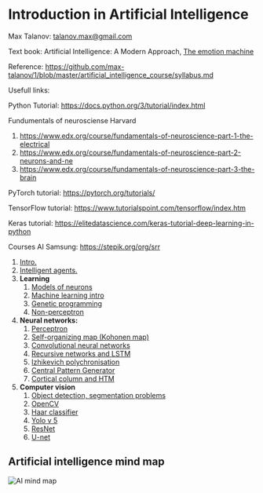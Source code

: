 # Introduction in Artificial Intelligence

Max Talanov: talanov.max@gmail.com

Text book: Artificial Intelligence: A Modern Approach, [The emotion machine](https://en.wikipedia.org/wiki/The_Emotion_Machine)

Reference: https://github.com/max-talanov/1/blob/master/artificial_intelligence_course/syllabus.md

Usefull links:

Python Tutorial: https://docs.python.org/3/tutorial/index.html

Fundumentals of neurosciense Harvard 
1. https://www.edx.org/course/fundamentals-of-neuroscience-part-1-the-electrical
2. https://www.edx.org/course/fundamentals-of-neuroscience-part-2-neurons-and-ne
3. https://www.edx.org/course/fundamentals-of-neuroscience-part-3-the-brain

PyTorch tutorial: https://pytorch.org/tutorials/

TensorFlow tutorial: https://www.tutorialspoint.com/tensorflow/index.htm

Keras tutorial: https://elitedatascience.com/keras-tutorial-deep-learning-in-python

Courses AI Samsung: https://stepik.org/org/srr

1. [Intro.](intro.md)
1. [Intelligent agents.](agents.md)
1. **Learning**
   1. [Models of neurons](nn_intro.md)
   1. [Machine learning intro](ml_intro.md)
   1. [Genetic programming](ga.md)
   1. [Non-perceptron](non_perceptron.md)
1. **Neural networks:** 
   1. [Perceptron](https://en.wikipedia.org/wiki/Perceptron)
   1. [Self-organizing map (Kohonen map)](https://en.wikipedia.org/wiki/Self-organizing_map)
   1. [Convolutional neural networks](https://en.wikipedia.org/wiki/Convolutional_neural_network)
   1. [Recursive networks and LSTM](https://en.wikipedia.org/wiki/Long_short-term_memory)
   1. [Izhikevich polychronisation](https://izhikevich.org/publications/spnet.htm)
   1. [Central Pattern Generator](https://en.wikipedia.org/wiki/Central_pattern_generator)
   1. [Cortical column and HTM](https://numenta.org/hierarchical-temporal-memory/)
1. **Computer vision**
   1. [Object detection, segmentation problems]()
   1. [OpenCV]()
   1. [Haar classifier](https://docs.opencv.org/3.4/db/d28/tutorial_cascade_classifier.html)
   1. [Yolo v 5]()
   1. [ResNet]()
   1. [U-net]()


## Artificial intelligence mind map

![AI mind map](https://upload.wikimedia.org/wikipedia/commons/thumb/d/de/Complex_systems_organizational_map.jpg/1024px-Complex_systems_organizational_map.jpg)
